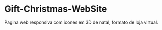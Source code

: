 # Gift-Christmas-WebSite
Pagina web responsiva com icones em 3D de natal, formato de loja virtual. 
